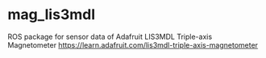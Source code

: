 # mag_lis3mdl
ROS package for sensor data of Adafruit LIS3MDL Triple-axis Magnetometer https://learn.adafruit.com/lis3mdl-triple-axis-magnetometer
